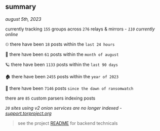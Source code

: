 
## summary
_august 5th, 2023_

currently tracking `155` groups across `276` relays & mirrors - _`110` currently online_

⏲ there have been `18` posts within the `last 24 hours`

🦈 there have been `61` posts within the `month of august`

🪐 there have been `1133` posts within the `last 90 days`

🏚 there have been `2455` posts within the `year of 2023`

🦕 there have been `7146` posts `since the dawn of ransomwatch`

there are `85` custom parsers indexing posts

_`20` sites using v2 onion services are no longer indexed - [support.torproject.org](https://support.torproject.org/onionservices/v2-deprecation/)_

> see the project [README](https://github.com/joshhighet/ransomwatch#ransomwatch--) for backend technicals
